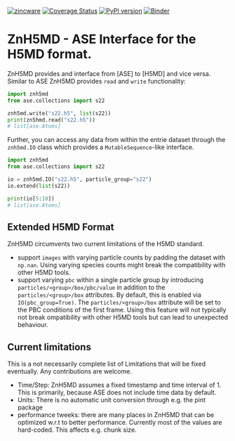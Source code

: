 [![zincware](https://img.shields.io/badge/Powered%20by-zincware-darkcyan)](https://github.com/zincware)
[![Coverage Status](https://coveralls.io/repos/github/zincware/ZnH5MD/badge.svg?branch=main)](https://coveralls.io/github/zincware/ZnH5MD?branch=main)
[![PyPI version](https://badge.fury.io/py/znh5md.svg)](https://badge.fury.io/py/znh5md)
[![Binder](https://mybinder.org/badge_logo.svg)](https://mybinder.org/v2/gh/zincware/ZnH5MD/HEAD)

# ZnH5MD - ASE Interface for the H5MD format.

ZnH5MD provides and interface from \[ASE\] to \[H5MD\] and vice versa. Similar
to ASE ZnH5MD provides `read` and `write` functionality:

```python
import znh5md
from ase.collections import s22

znh5md.write("s22.h5", list(s22))
print(zn5hmd.read("s22.h5"))
# list[ase.Atoms]
```

Further, you can access any data from within the entrie dataset through the
`znh5md.IO` class which provides a `MutableSequence`-like interface.

```python
import znh5md
from ase.collections import s22

io = znh5md.IO("s22.h5", particle_group="s22")
io.extend(list(s22))

print(io[5:10])
# list[ase.Atoms]
```

## Extended H5MD Format

ZnH5MD circumvents two current limitations of the H5MD standard.

- support `images` with varying particle counts by padding the dataset with
  `np.nan`. Using varying species counts might break the compatibility with
  other H5MD tools.
- support varying `pbc` within a single particle group by introducing
  `particles/<group>/box/pbc/value` in addition to the `particles/<group>/box`
  attributes. By default, this is enabled via `IO(pbc_group=True)`. The
  `particles/<group>/box` attribute will be set to the PBC conditions of the
  first frame. Using this feature will not typically not break ompatibility with
  other H5MD tools but can lead to unexpected behaviour.

## Current limitations

This is a not necessarily complete list of Limitations that will be fixed
eventually. Any contributions are welcome.

- Time/Step: ZnH5MD assumes a fixed timestamp and time interval of 1. This is
  primarily, because ASE does not include time data by default.
- Units: There is no automatic unit conversion through e.g. the pint package
- performance tweeks: there are many places in ZnH5MD that can be optimized
  w.r.t to better performance. Currently most of the values are hard-coded. This
  affects e.g. chunk size.
